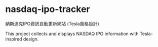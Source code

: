 # nasdaq-ipo-tracker

納斯達克IPO資訊自動更新網站 (Tesla風格設計)

This project collects and displays NASDAQ IPO information with Tesla-inspired design.
